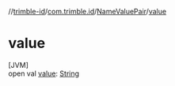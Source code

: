 //[trimble-id](../../../index.md)/[com.trimble.id](../index.md)/[NameValuePair](index.md)/[value](value.md)

# value

[JVM]\
open val [value](value.md): [String](https://docs.oracle.com/javase/8/docs/api/java/lang/String.html)
